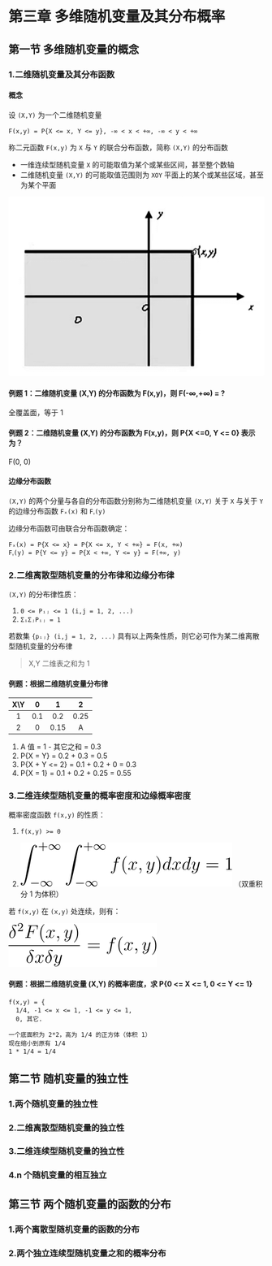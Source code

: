 # 第三章 多维随机变量及其分布概率

## 第一节 多维随机变量的概念

### 1.二维随机变量及其分布函数

#### 概念

设 `(X,Y)` 为一个二维随机变量

```
F(x,y) = P{X <= x, Y <= y}, -∞ < x < +∞, -∞ < y < +∞
```

称二元函数 `F(x,y)` 为 `X` 与 `Y` 的联合分布函数，简称 `(X,Y)` 的分布函数

- 一维连续型随机变量 `X` 的可能取值为某个或某些区间，甚至整个数轴
- 二维随机变量 `(X,Y)` 的可能取值范围则为 `XOY` 平面上的某个或某些区域，甚至为某个平面

![X2120102.04183.03.01.png](../img/X2120102.04183.03.01.png)

#### 例题 1：二维随机变量 (X,Y) 的分布函数为 F(x,y)，则 F(-∞,+∞) = ?

全覆盖面，等于 1

#### 例题 2：二维随机变量 (X,Y) 的分布函数为 F(x,y)，则 P{X <=0, Y <= 0} 表示为？

F(0, 0)

#### 边缘分布函数

`(X,Y)` 的两个分量与各自的分布函数分别称为二维随机变量 `(X,Y)` 关于 `X` 与关于 `Y` 的边缘分布函数 `Fₓ(x)` 和 `Fᵧ(y)`

边缘分布函数可由联合分布函数确定：

```
Fₓ(x) = P{X <= x} = P{X <= x, Y < +∞} = F(x, +∞)
Fᵧ(y) = P{Y <= y} = P{X < +∞, Y <= y} = F(+∞, y)
```

### 2.二维离散型随机变量的分布律和边缘分布律

`(X,Y)` 的分布律性质：

1. `0 <= Pᵢⱼ <= 1 (i,j = 1, 2, ...)`
2. `ΣᵢΣⱼPᵢⱼ = 1`

若数集 `{pᵢⱼ} (i,j = 1, 2, ...)` 具有以上两条性质，则它必可作为某二维离散型随机变量的分布律

> X,Y 二维表之和为 1

#### 例题：根据二维随机变量分布律

| X\Y | 0 | 1 | 2 |
| :--: | :--: | :--: | :--: |
| 1 | 0.1 | 0.2 | 0.25 |
| 2 | 0 | 0.15 | A |

1. A 值 = 1 - 其它之和 = 0.3
2. P{X = Y} = 0.2 + 0.3 = 0.5
3. P{X + Y <= 2} = 0.1 + 0.2 + 0 = 0.3
4. P{X = 1} = 0.1 + 0.2 + 0.25 = 0.55

### 3.二维连续型随机变量的概率密度和边缘概率密度

概率密度函数 `f(x,y)` 的性质：

1. `f(x,y) >= 0`

2. ![\int_{-\infty}^{+\infty}\int_{-\infty}^{+\infty}f(x,y)dxdy=1 ](../img/X2120102.04183.03.02.svg) （双重积分 1 为体积）

若 `f(x,y)` 在 `(x,y)` 处连续，则有：

![\frac{\delta^2F(x,y)}{\delta x \delta y}=f(x,y)](../img/X2120102.04183.03.03.svg)

#### 例题：根据二维随机变量 (X,Y) 的概率密度，求 P{0 <= X <= 1, 0 <= Y <= 1}

```
f(x,y) = {
  1/4, -1 <= x <= 1, -1 <= y <= 1,
  0, 其它.
```

```
一个底面积为 2*2，高为 1/4 的正方体（体积 1）
现在缩小到原有 1/4
1 * 1/4 = 1/4
```

## 第二节 随机变量的独立性

### 1.两个随机变量的独立性

### 2.二维离散型随机变量的独立性

### 3.二维连续型随机变量的独立性

### 4.n 个随机变量的相互独立

## 第三节 两个随机变量的函数的分布

### 1.两个离散型随机变量的函数的分布

### 2.两个独立连续型随机变量之和的概率分布
